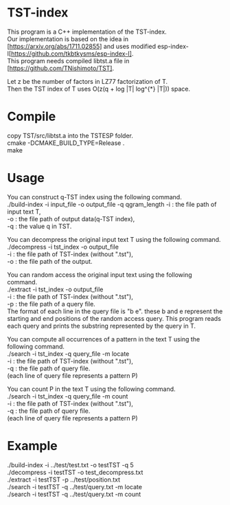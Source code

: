 
# TST-index
This program is a C++ implementation of the TST-index.  
Our implementation is based on the idea in [https://arxiv.org/abs/1711.02855] 
and uses modified esp-index-I[https://github.com/tkbtkysms/esp-index-I].  
This program needs compiled libtst.a file in [https://github.com/TNishimoto/TST].  

Let z be the number of factors in LZ77 factorization of T.  
Then the TST index of T uses O(z(q + log |T| log^{*} |T|)) space. 

# Compile
copy TST/src/libtst.a into the TSTESP folder.  
cmake -DCMAKE_BUILD_TYPE=Release .  
make  

# Usage
You can construct q-TST index using the following command.  
./build-index -i input_file -o output_file -q qgram_length
-i : the file path of input text T,  
-o : the file path of output data(q-TST index),   
-q : the value q in TST.  

You can decompress the original input text T using the following command.  
./decompress -i tst_index -o output_file  
-i : the file path of TST-index (without ".tst"),  
-o : the file path of the output.  

You can random access the original input text using the following command.  
./extract -i tst_index -o output_file  
-i : the file path of TST-index (without ".tst"),  
-p : the file path of a query file.  
The format of each line in the query file is "b e". these b and e represent the starting and end positions of the random access query. 
This program reads each query and prints the substring represented by the query in T. 

You can compute all occurrences of a pattern in the text T using the following command.  
./search -i tst_index -q query_file -m locate  
-i : the file path of TST-index (without ".tst"),  
-q : the file path of query file.  
(each line of query file represents a pattern P)  

You can count P in the text T using the following command.  
./search -i tst_index -q query_file -m count  
-i : the file path of TST-index (without ".tst"),  
-q : the file path of query file.  
(each line of query file represents a pattern P)  

# Example  
./build-index -i ../test/test.txt -o testTST -q 5  
./decompress -i testTST -o test_decompress.txt  
./extract -i testTST -p ../test/position.txt  
./search -i testTST -q ../test/query.txt -m locate  
./search -i testTST -q ../test/query.txt -m count  
